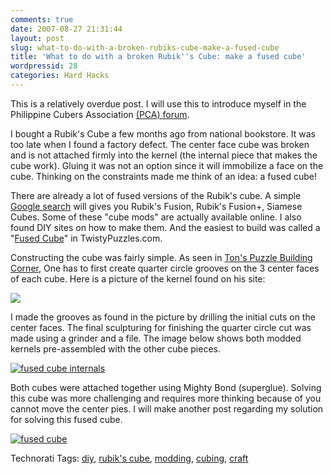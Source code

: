 ```yaml
---
comments: true
date: 2007-08-27 21:31:44
layout: post
slug: what-to-do-with-a-broken-rubiks-cube-make-a-fused-cube
title: 'What to do with a broken Rubik''s Cube: make a fused cube'
wordpressid: 28
categories: Hard Hacks
---
```


This is a relatively overdue post.  I will use this to introduce myself in the Philippine Cubers Association [(PCA) forum](http://www.pinoyspeedcubers.com).

I bought a Rubik's Cube a few months ago from national bookstore.   It was too late when I found a factory defect.  The center face cube was broken and is not attached firmly into the kernel (the internal piece that makes the cube work).  Gluing it was not an option since it will immobilize a face on the cube.  Thinking on the constraints made me think of an idea:  a fused cube!

There are already a lot of fused versions of the Rubik's cube.  A simple [Google search](http://www.google.com.ph/search?q=rubiks+fusion+cube) will gives you Rubik's Fusion, Rubik's Fusion+, Siamese Cubes.  Some of these "cube mods" are actually available online.   I also found DIY sites on how to make them.  And the easiest to build was called a "[Fused Cube](http://twistypuzzles.com/cgi-bin/puzzle.cgi?pid=452)" in TwistyPuzzles.com.

Constructing the cube was fairly simple.  As seen in [Ton's Puzzle Building Corner](http://www.speedcubing.com/ton/fused.htm), One has to first create quarter circle grooves on the 3 center faces of each cube.  Here is a picture of the kernel found on his site:


![](http://www.speedcubing.com/ton/Fused3x3x3._inside.JPG)


I made the grooves as found in the picture by drilling the initial cuts on the center faces.  The final sculpturing for finishing the quarter circle cut was made using a grinder and a file.  The image below shows both modded kernels pre-assembled with the other cube pieces.


[![fused cube internals](http://farm1.static.flickr.com/98/422081936_37db315261_m.jpg)](http://www.flickr.com/photos/yecartes/422081936/)


Both cubes were attached together using Mighty Bond (superglue).  Solving this cube was more challenging and requires more thinking because of you cannot move the center pies.  I will make another post regarding my solution for solving this fused cube.


[![fused cube](http://farm1.static.flickr.com/171/422082253_0154bed8d3_m.jpg)](http://www.flickr.com/photos/yecartes/422082253/)


Technorati Tags: [diy](http://technorati.com/tag/diy), [rubik's cube](http://technorati.com/tag/rubik%27s%20cube), [modding](http://technorati.com/tag/modding), [cubing](http://technorati.com/tag/cubing), [craft](http://technorati.com/tag/craft)
